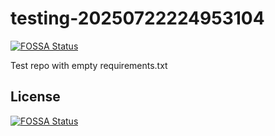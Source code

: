 # testing-20250722224953104
[![FOSSA Status](https://app.fossa.com/api/projects/git%2Bgithub.com%2Fkirogum%2Ftesting-20250722224953104.svg?type=shield)](https://app.fossa.com/projects/git%2Bgithub.com%2Fkirogum%2Ftesting-20250722224953104?ref=badge_shield)

Test repo with empty requirements.txt


## License
[![FOSSA Status](https://app.fossa.com/api/projects/git%2Bgithub.com%2Fkirogum%2Ftesting-20250722224953104.svg?type=large)](https://app.fossa.com/projects/git%2Bgithub.com%2Fkirogum%2Ftesting-20250722224953104?ref=badge_large)